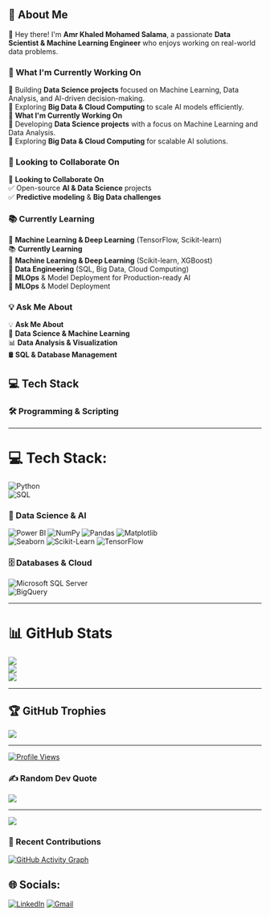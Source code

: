 
 ## 🌟 About Me  
 👋 Hey there! I'm **Amr Khaled Mohamed Salama**, a passionate **Data Scientist & Machine Learning Engineer** who enjoys working on real-world data problems.  
 
 ### 🚀 What I'm Currently Working On  
 🔹 Building **Data Science projects** focused on Machine Learning, Data Analysis, and AI-driven decision-making.  
 🔹 Exploring **Big Data & Cloud Computing** to scale AI models efficiently.  
 🚀 **What I'm Currently Working On**  
 🔹 Developing **Data Science projects** with a focus on Machine Learning and Data Analysis.  
 🔹 Exploring **Big Data & Cloud Computing** for scalable AI solutions.  
 
 ### 🤝 Looking to Collaborate On  
 🤝 **Looking to Collaborate On**  
 ✅ Open-source **AI & Data Science** projects  
 ✅ **Predictive modeling** & **Big Data challenges**  
 
 ### 📚 Currently Learning  
 🔹 **Machine Learning & Deep Learning** (TensorFlow, Scikit-learn)  
 📚 **Currently Learning**  
 🔹 **Machine Learning & Deep Learning** (Scikit-learn, XGBoost)  
 🔹 **Data Engineering** (SQL, Big Data, Cloud Computing)  
 🔹 **MLOps** & Model Deployment for Production-ready AI  
 🔹 **MLOps** & Model Deployment  
 
 ### 💡 Ask Me About  
 💡 **Ask Me About**  
 🎯 **Data Science & Machine Learning**  
 📊 **Data Analysis & Visualization**  
 🛢️ **SQL & Database Management**  
 
 ## 💻 Tech Stack  
 ### 🛠 Programming & Scripting  
 ---
 # 💻 Tech Stack:  
 ![Python](https://img.shields.io/badge/python-3670A0?style=for-the-badge&logo=python&logoColor=ffdd54)  
 ![SQL](https://img.shields.io/badge/SQL-%23CC2927.svg?style=for-the-badge&logo=Microsoft%20SQL%20Server&logoColor=white)  
 
 ### 🔬 Data Science & AI  
 ![Power BI](https://img.shields.io/badge/Power%20BI-F2C811?style=for-the-badge&logo=power%20bi&logoColor=black)  ![NumPy](https://img.shields.io/badge/numpy-%23013243.svg?style=for-the-badge&logo=numpy&logoColor=white) 
 ![Pandas](https://img.shields.io/badge/pandas-%23150458.svg?style=for-the-badge&logo=pandas&logoColor=white)  ![Matplotlib](https://img.shields.io/badge/Matplotlib-%23#ee6c4d.svg?style=for-the-badge&logo=matplotlib&logoColor=white)  
 ![Seaborn](https://img.shields.io/badge/Seaborn-%231572B6.svg?style=for-the-badge&logo=seaborn&logoColor=white)  ![Scikit-Learn](https://img.shields.io/badge/scikit--learn-F7931E.svg?style=for-the-badge&logo=scikit-learn&logoColor=white)  ![TensorFlow](https://img.shields.io/badge/TensorFlow-FF6F00?style=for-the-badge&logo=TensorFlow&logoColor=white)  
 
 ### 🗄️ Databases & Cloud  
 ![Microsoft SQL Server](https://img.shields.io/badge/Microsoft%20SQL%20Server-CC2927?style=for-the-badge&logo=microsoft%20sql%20server&logoColor=white)  
 ![BigQuery](https://img.shields.io/badge/BigQuery-4285F4?style=for-the-badge&logo=googlecloud&logoColor=white)  
 
 ---
 # 📊 GitHub Stats  
 ![](https://github-readme-stats.vercel.app/api?username=amr220h&theme=dark&hide_border=false&include_all_commits=true&count_private=true)  
 ![](https://github-readme-streak-stats.herokuapp.com/?user=amr220h&theme=dark&hide_border=false)  
 ![](https://github-readme-stats.vercel.app/api/top-langs/?username=amr220h&theme=dark&hide_border=false&include_all_commits=true&count_private=true&layout=compact)  
 
 ---
 ## 🏆 GitHub Trophies  
 ![](https://github-profile-trophy.vercel.app/?username=amr220h&theme=onedark&no-frame=false&no-bg=false&margin-w=4)
 
 ---
 [![Profile Views](https://visitcount.itsvg.in/api?id=amr220h&icon=0&color=3)](https://visitcount.itsvg.in)
 
 
 ### ✍️ Random Dev Quote  
 ![](https://quotes-github-readme.vercel.app/api?type=horizontal&theme=radical)  
 
 ---
 [![](https://visitcount.itsvg.in/api?id=amr220h&icon=0&color=0)](https://visitcount.itsvg.in)
### 📅 Recent Contributions
<!-- GitHub Readme Activity Graph -->
[![GitHub Activity Graph](https://github-readme-activity-graph.vercel.app/graph?username=amr220h&theme=github-dark&area=true&hide_border=true)](https://github.com/amr220h)
 
 <!-- Proudly created with GPRM ( https://gprm.itsvg.in ) -->
## 🌐 Socials:
[![LinkedIn](https://img.shields.io/badge/LinkedIn-%230077B5.svg?logo=linkedin&logoColor=white)](https://linkedin.com/in/amr-khaled-salama-176510325) 
[![Gmail](https://img.shields.io/badge/Gmail-D14836?logo=gmail&logoColor=white)](mailto:amrkhaledsalama98@gmail.com)

